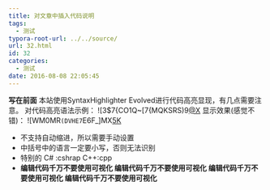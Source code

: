 ```yaml
---
title: 对文章中插入代码说明
tags:
  - 测试
typora-root-url: ../../source/
url: 32.html
id: 32
categories:
  - 测试
date: 2016-08-08 22:05:45
---
```


**写在前面** 本站使用SyntaxHighlighter Evolved进行代码高亮显现，有几点需要注意。 对代码高亮语法示例： ![3$7{CO1Q~[7{MQKSRS)9[@X](https://dreace.top/wp-content/uploads/2016/08/37CO1Q7MQKSRS9@X-300x131.png) 显示效果(感觉不错)： ![WM0MR`(DVHE7`E6F_]MX[5K](https://dreace.top/wp-content/uploads/2016/08/WM0MRDVHE7E6F_MX5K-300x103.png)

*   不支持自动缩进，所以需要手动设置
*   中括号中的语言一定要小写，否则无法识别
*   特别的 C# :cshrap C++:cpp
*   **编辑代码千万不要使用可视化 编辑代码千万不要使用可视化 编辑代码千万不要使用可视化 编辑代码千万不要使用可视化**
